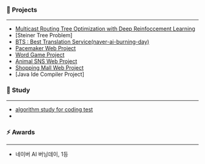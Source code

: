 <!--
**blesk011/blesk011** is a ✨ _special_ ✨ repository because its `README.md` (this file) appears on your GitHub profile.-->

### 🌱 Projects
---
- [Multicast Routing Tree Optimization with Deep Reinfoccement Learning](https://github.com/blesk011/multicast-routing-tree-optimization-deep-reinforcement-learning)
- [Steiner Tree Problem]
- [BTS : Best Translation Service(naver-ai-burning-day)](https://github.com/blesk011/naver-ai-burning-day-2020)
- [Pacemaker Web Project](https://github.com/blesk011/pacemaker-django)
- [Word Game Project](https://github.com/blesk011/WordGame)
- [Animal SNS Web Project](https://github.com/blesk011/ANIMAL)
- [Shopping Mall Web Project](https://github.com/blesk011/SoftwareSE_WebProject)
- [Java Ide Compiler Project]

### 🔭 Study  
---
- [algorithm study for coding test]()
- 

### ⚡ Awards  
---
- 네이버 AI 버닝데이, 1등

<div align=center>
